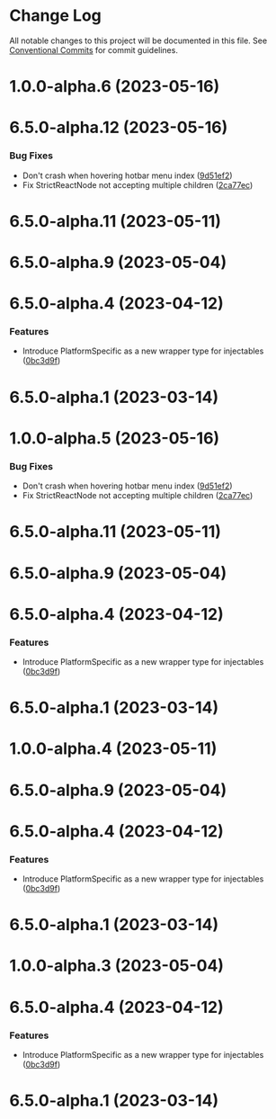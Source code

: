 # Change Log

All notable changes to this project will be documented in this file.
See [Conventional Commits](https://conventionalcommits.org) for commit guidelines.

# 1.0.0-alpha.6 (2023-05-16)



# 6.5.0-alpha.12 (2023-05-16)


### Bug Fixes

* Don't crash when hovering hotbar menu index ([9d51ef2](https://github.com/lensapp/lens/commit/9d51ef2aa69c6c9df0fd57281b25131a10efd27a))
* Fix StrictReactNode not accepting multiple children ([2ca77ec](https://github.com/lensapp/lens/commit/2ca77ecfe8f87e6d42ba7f1ece75ae59f43bcf00))



# 6.5.0-alpha.11 (2023-05-11)



# 6.5.0-alpha.9 (2023-05-04)



# 6.5.0-alpha.4 (2023-04-12)


### Features

* Introduce PlatformSpecific as a new wrapper type for injectables ([0bc3d9f](https://github.com/lensapp/lens/commit/0bc3d9f8b23a452fe92d7d6b4a525a67b048ea8b))



# 6.5.0-alpha.1 (2023-03-14)





# 1.0.0-alpha.5 (2023-05-16)


### Bug Fixes

* Don't crash when hovering hotbar menu index ([9d51ef2](https://github.com/lensapp/lens/commit/9d51ef2aa69c6c9df0fd57281b25131a10efd27a))
* Fix StrictReactNode not accepting multiple children ([2ca77ec](https://github.com/lensapp/lens/commit/2ca77ecfe8f87e6d42ba7f1ece75ae59f43bcf00))



# 6.5.0-alpha.11 (2023-05-11)



# 6.5.0-alpha.9 (2023-05-04)



# 6.5.0-alpha.4 (2023-04-12)


### Features

* Introduce PlatformSpecific as a new wrapper type for injectables ([0bc3d9f](https://github.com/lensapp/lens/commit/0bc3d9f8b23a452fe92d7d6b4a525a67b048ea8b))



# 6.5.0-alpha.1 (2023-03-14)





# 1.0.0-alpha.4 (2023-05-11)



# 6.5.0-alpha.9 (2023-05-04)



# 6.5.0-alpha.4 (2023-04-12)


### Features

* Introduce PlatformSpecific as a new wrapper type for injectables ([0bc3d9f](https://github.com/lensapp/lens/commit/0bc3d9f8b23a452fe92d7d6b4a525a67b048ea8b))



# 6.5.0-alpha.1 (2023-03-14)





# 1.0.0-alpha.3 (2023-05-04)



# 6.5.0-alpha.4 (2023-04-12)


### Features

* Introduce PlatformSpecific as a new wrapper type for injectables ([0bc3d9f](https://github.com/lensapp/lens/commit/0bc3d9f8b23a452fe92d7d6b4a525a67b048ea8b))



# 6.5.0-alpha.1 (2023-03-14)
